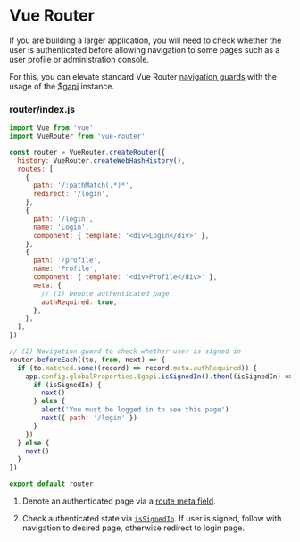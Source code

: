 # Vue Router

If you are building a larger application, you will need to check whether the user is authenticated before allowing navigation to some pages such as a user profile or administration console.

For this, you can elevate standard Vue Router [navigation guards](https://next.router.vuejs.org/guide/advanced/navigation-guards.html) with the usage of the [$gapi](/reference/GoogleAuthService/__index__.html#googleauthservice) instance.

### router/index.js

```js
import Vue from 'vue'
import VueRouter from 'vue-router'

const router = VueRouter.createRouter({
  history: VueRouter.createWebHashHistory(),
  routes: [
    {
      path: '/:pathMatch(.*)*',
      redirect: '/login',
    },
    {
      path: '/login',
      name: 'Login',
      component: { template: '<div>Login</div>' },
    },
    {
      path: '/profile',
      name: 'Profile',
      component: { template: '<div>Profile</div>' },
      meta: {
        // (1) Denote authenticated page
        authRequired: true,
      },
    },
  ],
})

// (2) Navigation guard to check whether user is signed in
router.beforeEach((to, from, next) => {
  if (to.matched.some((record) => record.meta.authRequired)) {
    app.config.globalProperties.$gapi.isSignedIn().then((isSignedIn) => {
      if (isSignedIn) {
        next()
      } else {
        alert('You must be logged in to see this page')
        next({ path: '/login' })
      }
    })
  } else {
    next()
  }
})

export default router
```

1. Denote an authenticated page via a [route meta field](https://next.router.vuejs.org/guide/advanced/meta.html).

1. Check authenticated state via [`isSignedIn`](/reference/GoogleAuthService/__index__.html#issignedin-⇒-promise-boolean). If user is signed, follow with navigation to desired page, otherwise redirect to login page.

